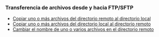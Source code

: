 ### Transferencia de archivos desde y hacia FTP/SFTP

* [Copiar uno o más archivos del directorio remoto al directorio local](Copy-FileFromServer.md)
* [Copiar uno o más archivos del directorio local al directorio remoto](Copy-FileToServer.md)
* [Cambiar el nombre de uno o varios archivos en el directorio remoto](Rename-FileServer.md)
